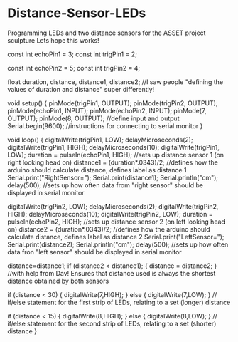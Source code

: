 # Distance-Sensor-LEDs
Programming LEDs and two distance sensors for the ASSET project sculpture
Lets hope this works!


const int echoPin1 = 3;
const int trigPin1 = 2;

const int echoPin2 = 5;
const int trigPin2 = 4;

float duration, distance, distance1, distance2; //I saw people "defining the values of duration and distance" super differently!

void setup() {
  pinMode(trigPin1, OUTPUT);
  pinMode(trigPin2, OUTPUT);
  pinMode(echoPin1, INPUT);
  pinMode(echoPin2, INPUT); 
  pinMode(7, OUTPUT);
  pinMode(8, OUTPUT); //define input and output
  Serial.begin(9600); //instructions for connecting to serial monitor
}

void loop() {
  digitalWrite(trigPin1, LOW);
  delayMicroseconds(2);
  digitalWrite(trigPin1, HIGH);
  delayMicroseconds(10);
  digitalWrite(trigPin1, LOW);
  duration = pulseIn(echoPin1, HIGH); //sets up distance sensor 1 (on right looking head on)
  distance1 = (duration*.0343)/2; //defines how the arduino should calculate distance, defines label as distance 1
  Serial.print("RightSensor=");
  Serial.print(distance1);
  Serial.println("cm");
  delay(500); //sets up how often data from "right sensor" should be displayed in serial monitor

digitalWrite(trigPin2, LOW);
  delayMicroseconds(2);
  digitalWrite(trigPin2, HIGH);
  delayMicroseconds(10);
  digitalWrite(trigPin2, LOW);
  duration = pulseIn(echoPin2, HIGH); //sets up distance sensor 2 (on left looking head on)
  distance2 = (duration*.0343)/2; //defines how the arduino should calculate distance, defines label as distance 2
  Serial.print("LeftSensor=");
  Serial.print(distance2);
  Serial.println("cm");
  delay(500); //sets up how often data fron "left sensor" should be displayed in serial monitor

distance=distance1;
if (distance2 < distance1);
{ distance = distance2;
}                         //with help from Dav! Ensures that distance used is always the shortest distance obtained by both sensors

if (distance < 30)
{ digitalWrite(7,HIGH);
}
  else 
{ digitalWrite(7,LOW);
}                         // if/else statement for the first strip of LEDs, relating to a set (longer) distance
  
if (distance < 15)
{ digitalWrite(8,HIGH);
}
  else 
{ digitalWrite(8,LOW);
}                         // if/else statement for the second strip of LEDs, relating to a set (shorter) distance
}
